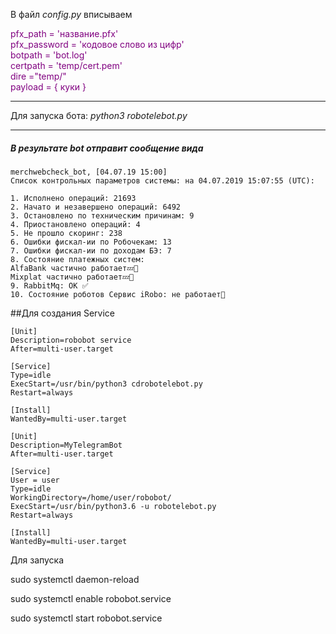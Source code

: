 В файл _config.py_ вписываем 

<span style="color:purple">
pfx_path = 'название.pfx'<br> 
pfx_password = 'кодовое слово из цифр'<br> 
botpath = 'bot.log'<br> 
certpath = 'temp/cert.pem'<br> 
dire ="temp/"<br> 
payload = {
   куки
}

</span>

---

Для запуска бота: _python3 robotelebot.py_

--- 

##### В результате bot отправит сообщение вида

```
merchwebcheck_bot, [04.07.19 15:00]
Cписок контрольных параметров системы: на 04.07.2019 15:07:55 (UTC): 

1. Исполнено операций: 21693
2. Начато и незавершено операций: 6492
3. Остановлено по техническим причинам: 9
4. Приостановлено операций: 4
5. Не прошло скоринг: 238
6. Ошибки фискал-ии по Робочекам: 13
7. Ошибки фискал-ии по доходам БЭ: 7
8. Состояние платежных систем: 
AlfaBank частично работает💤🔵
Mixplat частично работает💤🔵
9. RabbitMq: ОК ✅
10. Состояние роботов Сервис iRobo: не работает🛑
```
##Для создания Service

```
[Unit]
Description=robobot service
After=multi-user.target

[Service]
Type=idle
ExecStart=/usr/bin/python3 cdrobotelebot.py
Restart=always

[Install]
WantedBy=multi-user.target

[Unit]
Description=MyTelegramBot
After=multi-user.target

[Service]
User = user
Type=idle
WorkingDirectory=/home/user/robobot/
ExecStart=/usr/bin/python3.6 -u robotelebot.py
Restart=always

[Install]
WantedBy=multi-user.target
```

Для запуска

sudo systemctl daemon-reload

sudo systemctl enable robobot.service

sudo systemctl start robobot.service
